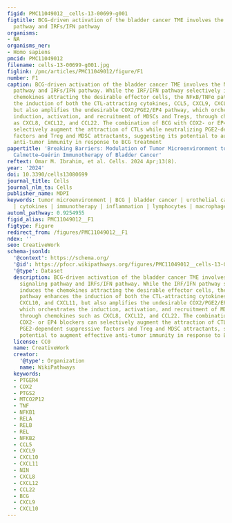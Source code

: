 ```yaml
---
figid: PMC11049012__cells-13-00699-g001
figtitle: BCG-driven activation of the bladder cancer TME involves the NFKB/TNFA signaling
  pathway and IRFs/IFN pathway
organisms:
- NA
organisms_ner:
- Homo sapiens
pmcid: PMC11049012
filename: cells-13-00699-g001.jpg
figlink: /pmc/articles/PMC11049012/figure/F1
number: F1
caption: BCG-driven activation of the bladder cancer TME involves the NFκB/TNFα signaling
  pathway and IRFs/IFN pathway. While the IRF/IFN pathway selectively induces the
  chemokines attracting the desirable effector cells, the NFκB/TNFα pathway enhances
  the induction of both the CTL-attracting cytokines, CCL5, CXCL9, CXCL10, and CXCL11,
  but also amplifies the undesirable COX2/PGE2/EP4 pathway, which orchestrates the
  induction, activation, and recruitment of MDSCs and Tregs, through chemokines such
  as CXCL8, CXCL12, and CCL22. The combination of BCG with COX2- or EP4 blockers can
  selectively augment the attraction of CTLs while neutralizing PGE2-dependent suppressive
  factors and Treg and MDSC attractants, suggesting its potential to augment effective
  anti-tumor immunity in response to BCG treatment
papertitle: 'Breaking Barriers: Modulation of Tumor Microenvironment to Enhance Bacillus
  Calmette–Guérin Immunotherapy of Bladder Cancer'
reftext: Omar M. Ibrahim, et al. Cells. 2024 Apr;13(8).
year: '2024'
doi: 10.3390/cells13080699
journal_title: Cells
journal_nlm_ta: Cells
publisher_name: MDPI
keywords: tumor microenvironment | BCG | bladder cancer | urothelial cancer | chemokines
  | cytokines | immunotherapy | inflammation | lymphocytes | macrophages | Toll-like-receptors
automl_pathway: 0.9254955
figid_alias: PMC11049012__F1
figtype: Figure
redirect_from: /figures/PMC11049012__F1
ndex: ''
seo: CreativeWork
schema-jsonld:
  '@context': https://schema.org/
  '@id': https://pfocr.wikipathways.org/figures/PMC11049012__cells-13-00699-g001.html
  '@type': Dataset
  description: BCG-driven activation of the bladder cancer TME involves the NFκB/TNFα
    signaling pathway and IRFs/IFN pathway. While the IRF/IFN pathway selectively
    induces the chemokines attracting the desirable effector cells, the NFκB/TNFα
    pathway enhances the induction of both the CTL-attracting cytokines, CCL5, CXCL9,
    CXCL10, and CXCL11, but also amplifies the undesirable COX2/PGE2/EP4 pathway,
    which orchestrates the induction, activation, and recruitment of MDSCs and Tregs,
    through chemokines such as CXCL8, CXCL12, and CCL22. The combination of BCG with
    COX2- or EP4 blockers can selectively augment the attraction of CTLs while neutralizing
    PGE2-dependent suppressive factors and Treg and MDSC attractants, suggesting its
    potential to augment effective anti-tumor immunity in response to BCG treatment
  license: CC0
  name: CreativeWork
  creator:
    '@type': Organization
    name: WikiPathways
  keywords:
  - PTGER4
  - COX2
  - PTGS2
  - MTCO2P12
  - TNF
  - NFKB1
  - RELA
  - RELB
  - REL
  - NFKB2
  - CCL5
  - CXCL9
  - CXCL10
  - CXCL11
  - NIN
  - CXCL8
  - CXCL12
  - CCL22
  - BCG
  - CXCL9
  - CXCL10
---
```

